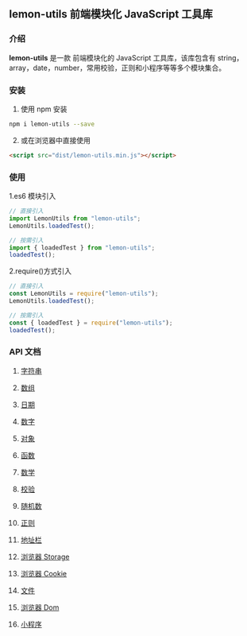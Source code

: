 ## lemon-utils 前端模块化 JavaScript 工具库

### 介绍

**lemon-utils** 是一款 前端模块化的 JavaScript 工具库，该库包含有 string，array，date，number，常用校验，正则和小程序等等多个模块集合。

### 安装

1.  使用 npm 安装

```bash
npm i lemon-utils --save
```

2.  或在浏览器中直接使用

```html
<script src="dist/lemon-utils.min.js"></script>
```

### 使用

1.es6 模块引入

```javascript
// 直接引入
import LemonUtils from "lemon-utils";
LemonUtils.loadedTest();

// 按需引入
import { loadedTest } from "lemon-utils";
loadedTest();
```

2.require()方式引入

```javascript
// 直接引入
const LemonUtils = require("lemon-utils");
LemonUtils.loadedTest();

// 按需引入
const { loadedTest } = require("lemon-utils");
loadedTest();
```

### API 文档

1. [字符串 ](https://gitee.com/qq1020431880/lemon-utils/blob/master/doc/string.md)

2. [数组 ](https://gitee.com/qq1020431880/lemon-utils/blob/master/doc/string.md)

3. [日期 ](https://gitee.com/qq1020431880/lemon-utils/blob/master/doc/string.md)

4. [数字 ](https://gitee.com/qq1020431880/lemon-utils/blob/master/doc/string.md)

5. [对象 ](https://gitee.com/qq1020431880/lemon-utils/blob/master/doc/string.md)

6. [函数 ](https://gitee.com/qq1020431880/lemon-utils/blob/master/doc/string.md)

7. [数学 ](https://gitee.com/qq1020431880/lemon-utils/blob/master/doc/string.md)

8. [校验 ](https://gitee.com/qq1020431880/lemon-utils/blob/master/doc/string.md)

9. [随机数 ](https://gitee.com/qq1020431880/lemon-utils/blob/master/doc/string.md)

10. [正则 ](https://gitee.com/qq1020431880/lemon-utils/blob/master/doc/string.md)

11. [地址栏 ](https://gitee.com/qq1020431880/lemon-utils/blob/master/doc/string.md)

12. [浏览器 Storage](https://gitee.com/qq1020431880/lemon-utils/blob/master/doc/string.md)

13. [浏览器 Cookie](https://gitee.com/qq1020431880/lemon-utils/blob/master/doc/string.md)

14. [文件 ](https://gitee.com/qq1020431880/lemon-utils/blob/master/doc/string.md)

15. [浏览器 Dom ](https://gitee.com/qq1020431880/lemon-utils/blob/master/doc/string.md)

16. [小程序 ](https://gitee.com/qq1020431880/lemon-utils/blob/master/doc/string.md)
